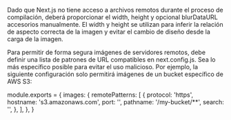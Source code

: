 Dado que Next.js no tiene acceso a archivos remotos durante el proceso de compilación, deberá proporcionar el width, height y opcional blurDataURL accesorios manualmente. El width y height se utilizan para inferir la relación de aspecto correcta de la imagen y evitar el cambio de diseño desde la carga de la imagen.

Para permitir de forma segura imágenes de servidores remotos, debe definir una lista de patrones de URL compatibles en next.config.js. Sea lo más específico posible para evitar el uso malicioso. Por ejemplo, la siguiente configuración solo permitirá imágenes de un bucket específico de AWS S3:

module.exports = {
  images: {
    remotePatterns: [
      {
        protocol: 'https',
        hostname: 's3.amazonaws.com',
        port: '',
        pathname: '/my-bucket/**',
        search: '',
      },
    ],
  },
}